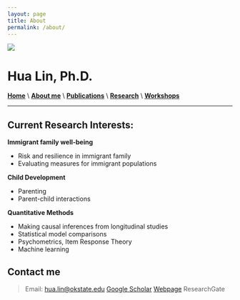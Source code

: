 ```yaml
---
layout: page
title: About
permalink: /about/
---
```


![](images/Family4.jpg")

# Hua Lin, Ph.D.

 
[**Home**](/)  \  [**About me**](/about.md) \  [**Publications**](/publications.md) \ [**Research**](/research) \ [**Workshops**](/workshop.md) 

***********

## Current Research Interests:

**Immigrant family well-being**
- Risk and resilience in immigrant family
- Evaluating measures for immigrant populations

**Child Development**
- Parenting
- Parent-child interactions

**Quantitative Methods**
- Making causal inferences from longitudinal studies
- Statistical model comparisons
- Psychometrics, Item Response Theory
- Machine learning


## Contact me

> Email: [hua.lin@okstate.edu](mailto:hua.lin@dokstate.edu)
> [Google Scholar](https://scholar.google.com/citations?user=tS3Zw8cAAAAJ&hl=en)
> [Webpage](https://drhualin.github.io/)
> ResearchGate
